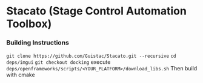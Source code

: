 # Stacato (Stage Control Automation Toolbox)

### Building Instructions

`git clone https://github.com/Guistac/Stacato.git --recursive`
`cd deps/imgui`
`git checkout docking`
execute `deps/openframeworks/scripts/<YOUR_PLATFORM>/download_libs.sh`
Then build with cmake
